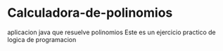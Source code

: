 # Calculadora-de-polinomios
aplicacion java que resuelve polinomios 
Este es un ejercicio practico de logica de programacion

